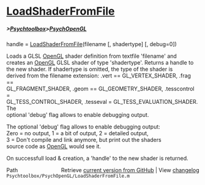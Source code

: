 # [LoadShaderFromFile](LoadShaderFromFile)
##### >[Psychtoolbox](Psychtoolbox)>[PsychOpenGL](PsychOpenGL)

handle = [LoadShaderFromFile](LoadShaderFromFile)(filename [, shadertype] [, debug=0])  
  
Loads a GLSL [OpenGL](OpenGL) shader definition from textfile 'filename' and  
creates an [OpenGL](OpenGL) GLSL shader of type 'shadertype'. Returns a handle to  
the new shader. If shadertype is omitted, the type of the shader is  
derived from the filename extension: .vert == GL\_VERTEX\_SHADER, .frag ==  
GL\_FRAGMENT\_SHADER, .geom == GL\_GEOMETRY\_SHADER, .tesscontrol =  
GL\_TESS\_CONTROL\_SHADER, .tesseval = GL\_TESS\_EVALUATION\_SHADER. The  
optional 'debug' flag allows to enable debugging output.  
  
The optional 'debug' flag allows to enable debugging output:  
Zero = no output, 1 = a bit of output, 2 = detailed output,  
3 = Don't compile and link anymore, but print out the shaders  
source code as [OpenGL](OpenGL) would see it.  
  
On successfull load & creation, a 'handle' to the new shader is returned.  
  




<div class="code_header" style="text-align:right;">
  <span style="float:left;">Path&nbsp;&nbsp;</span> <span class="counter">Retrieve <a href=
  "https://raw.github.com/Psychtoolbox-3/Psychtoolbox-3/beta/Psychtoolbox/PsychOpenGL/LoadShaderFromFile.m">current version from GitHub</a> | View <a href=
  "https://github.com/Psychtoolbox-3/Psychtoolbox-3/commits/beta/Psychtoolbox/PsychOpenGL/LoadShaderFromFile.m">changelog</a></span>
</div>
<div class="code">
  <code>Psychtoolbox/PsychOpenGL/LoadShaderFromFile.m</code>
</div>


